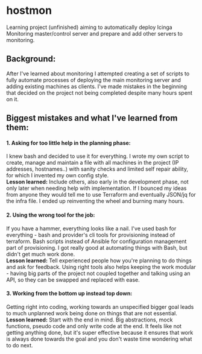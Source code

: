 # hostmon
Learning project (unfinished) aiming to automatically deploy Icinga Monitoring master/control server and prepare and add other servers to monitoring.

## Background:
After I've learned about monitoring I attempted creating a set of scripts to fully automate processes of deploying the main monitoring server and adding existing machines as clients. I've made mistakes in the beginning that decided on the project not being completed despite many hours spent on it.

## Biggest mistakes and what I've learned from them:
#### 1. Asking for too little help in the planning phase:
I knew bash and decided to use it for everything. I wrote my own script to create, manage and maintain a file with all machines in the project (IP addresses, hostnames..) with sanity checks and limited self repair ability,  for which I invented my own config style.\
**Lesson learned:** Include others, also early in the development phase,  not only later when needing help with implementation. If I bounced my ideas from anyone they would tell me to use Terraform and eventually JSON/jq for the infra file. I ended up reinventing the wheel and burning many hours.

#### 2. Using the wrong tool for the job:
If you have a hammer, everything looks like a nail. I've used bash for everything - bash and provider's cli tools for provisioning instead of terraform. Bash scripts instead of Ansible for configuration management part of provisioning. I got really good at automating things with Bash, but didn't get much work done.\
**Lesson learned:** Tell experienced people how you're planning to do things and ask for feedback. Using right tools also helps keeping the work modular - having big parts of the project not coupled together and talking using an API, so they can be swapped and replaced with ease.

#### 3. Working from the bottom up instead top down:
Getting right into coding, working towards an unspecified bigger goal leads to much unplanned work being done on things that are not essential.\
**Lesson learned:** Start with the end in mind. Big abstractions, mock functions, pseudo code and only write code at the end. It feels like not getting anything done, but it's super effective because it ensures that work is always done towards the goal and you don't waste time wondering what to do next. 
